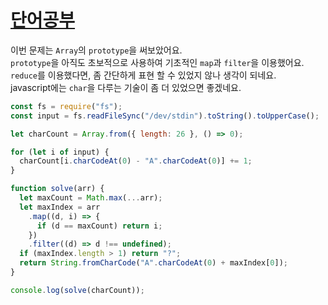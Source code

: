 # [단어공부](https://www.acmicpc.net/problem/1157)

이번 문제는 `Array`의 `prototype`을 써보았어요.  
`prototype`을 아직도 초보적으로 사용하여 기초적인 `map`과 `filter`을 이용했어요.  
`reduce`를 이용했다면, 좀 간단하게 표현 할 수 있었지 않나 생각이 되네요.  
javascript에는 `char`을 다루는 기술이 좀 더 있었으면 좋겠네요.  

```js
const fs = require("fs");
const input = fs.readFileSync("/dev/stdin").toString().toUpperCase();

let charCount = Array.from({ length: 26 }, () => 0);

for (let i of input) {
  charCount[i.charCodeAt(0) - "A".charCodeAt(0)] += 1;
}

function solve(arr) {
  let maxCount = Math.max(...arr);
  let maxIndex = arr
    .map((d, i) => {
      if (d == maxCount) return i;
    })
    .filter((d) => d !== undefined);
  if (maxIndex.length > 1) return "?";
  return String.fromCharCode("A".charCodeAt(0) + maxIndex[0]);
}

console.log(solve(charCount));
```